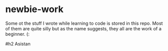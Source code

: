 # newbie-work
Some ot the stuff I wrote while learning to code is stored in this repo. Most of them are quite silly but as the name suggests, they all are the work of a beginner. (:

#h2 Asistan
